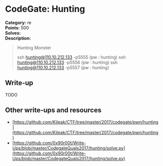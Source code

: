 # CodeGate: Hunting

**Category:** re  
**Points:** 500  
**Solves:**  
**Description:**  

> Hunting Monster
> 
> ssh hunting@110.10.212.133 -p5555 (pw : hunting)
> ssh hunting@110.10.212.133 -p5556 (pw : hunting)
> ssh hunting@110.10.212.133 -p5557 (pw : hunting)

## Write-up

TODO

## Other write-ups and resources

* [https://github.com/Kileak/CTF/tree/master/2017/codegate/pwn/hunting](https://github.com/Kileak/CTF/tree/master/2017/codegate/pwn/hunting)
* [https://github.com/0x90r00t/Write-Ups/blob/master/CodegateQuals2017/hunting/solve.py](https://github.com/0x90r00t/Write-Ups/blob/master/CodegateQuals2017/hunting/solve.py)
